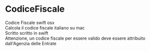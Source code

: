CodiceFiscale
=============

Codice Fiscale swift osx</br>
Calcola il codice fiscale italiano su mac</br>
Scritto scritto in swift</br>
Attenzione, un codice fiscale per essere valido deve essere attribuito dall'Agenzia delle Entrate</br>
